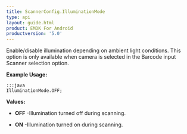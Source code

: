 ```yaml
---
title: ScannerConfig.IlluminationMode
type: api
layout: guide.html
product: EMDK For Android
productversion: '5.0'
---
```



Enable/disable illumination depending on ambient light conditions.
 This option is only available when camera is selected in the Barcode input Scanner selection option.
 
 

**Example Usage:**
	
	:::java	
	IlluminationMode.OFF;


**Values:**

* **OFF** -Illumination turned off during scanning.

* **ON** -Illumination turned on during scanning.


